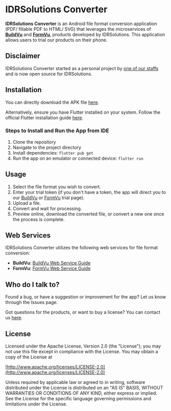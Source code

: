 # IDRSolutions Converter

**IDRSolutions Converter** is an Android file format conversion application (PDF/ fillable PDF to HTML/ SVG) that leverages the microservices of [**BuildVu**](https://www.idrsolutions.com/buildvu/) and [**FormVu**](https://www.idrsolutions.com/formvu/), products developed by IDRSolutions. This application allows users to trial our products on their phone.

## Disclaimer
IDRSolutions Converter started as a personal project by [one of our staffs](https://github.com/XinyuZ0416) and is now open source for IDRSolutions.

## Installation

You can directly download the APK file [here](https://github.com/XinyuZ0416/IDRSolutions-converter-app/tree/master/build/app/outputs/flutter-apk).

Alternatively, ensure you have Flutter installed on your system. Follow the official Flutter installation guide [here](https://flutter.dev/docs/get-started/install).

### Steps to Install and Run the App from IDE
1. Clone the repository
2. Navigate to the project directory
3. Install dependencies: `flutter pub get`
4. Run the app on an emulator or connected device: `flutter run`

## Usage
1. Select the file format you wish to convert.
2. Enter your trial token (if you don't have a token, the app will direct you to our [BuildVu](https://www.idrsolutions.com/buildvu/trial-download) or [FormVu](https://www.idrsolutions.com/formvu/trial-download) trial page).
3. Upload a file.
4. Convert and wait for processing.
5. Preview online, download the converted file, or convert a new one once the process is complete.

## Web Services
IDRSolutions Converter utilizes the following web services for file format conversion:

- **BuildVu**: [BuildVu Web Service Guide](https://support.idrsolutions.com/buildvu/host-a-web-service/)
- **FormVu**: [FormVu Web Service Guide](https://support.idrsolutions.com/formvu/host-a-web-service/)

## Who do I talk to?

Found a bug, or have a suggestion or improvement for the app? Let us know through the Issues page.

Got questions for the products, or want to buy a license? You can contact us [here](https://idrsolutions.my.site.com/s/request).

## License
Licensed under the Apache License, Version 2.0 (the "License");
you may not use this file except in compliance with the License.
You may obtain a copy of the License at

[http://www.apache.org/licenses/LICENSE-2.0](http://www.apache.org/licenses/LICENSE-2.0)

Unless required by applicable law or agreed to in writing, software
distributed under the License is distributed on an "AS IS" BASIS,
WITHOUT WARRANTIES OR CONDITIONS OF ANY KIND, either express or implied.
See the License for the specific language governing permissions and
limitations under the License.